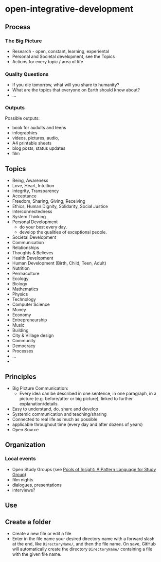 open-integrative-development
============================

## Process

### The Big Picture

* Research - open, constant, learning, experiental
* Personal and Societal development, see the Topics
* Actions for every topic / area of life.

### Quality Questions

* If you die tomorrow, what will you share to humanity?
* What are the topics that everyone on Earth should know about?
* ...

### Outputs
Possible outputs:

* book for audults and teens
* infographics
* videos, pictures, audio,
* A4 printable sheets
* blog posts, status updates
* film


## Topics

* Being, Awareness
* Love, Heart, Intuition
* Integrity, Transparency
* Acceptance
* Freedom, Sharing, Giving, Receiving
* Ethics, Human Dignity, Solidarity, Social Justice
* Interconnectedness
* System Thinking
* Personal Development
    * do your best every day.
    * develop the qualities of exceptional people.
* Societal Development
* Communication
* Relationships
* Thoughts & Believes
* Health Development
* Human Development (Birth, Child, Teen, Adult)
* Nutrition
* Permaculture
* Ecology
* Biology
* Mathematics
* Physics
* Technology
* Computer Science
* Money
* Economy
* Entrepreneurship
* Music
* Building
* City & Village design
* Community
* Democracy
* Processes
* ...
* 

## Principles

* Big Picture Communication:
    * Every idea can be described in one sentence, in one paragraph, in a picture (e.g. before/after or big picture), linked to further explanation/details.
* Easy to understand, do, share and develop
* Systemic communication and teaching/sharing
* Connected to real life as much as possible
* applicable throughout time (every day and after dozens of years)
* Open Source
 
## Organization


### Local events

* Open Study Groups (see [Pools of Insight: A Pattern Language for Study Group](http://www.industriallogic.com/wp-content/uploads/2012/03/khdraft1.pdf))
* film nights
* dialogues, presentations
* interviews?


## Use

## Create a folder

* Create a new file or edit a file
* Enter in the file name your desired directory name with a forward slash at the end, like ``DirectoryName/``, and then the file name. On save, GitHub will automatically create the directory ``DirectoryName/`` containing a file with the given file name.
